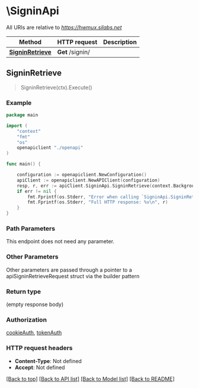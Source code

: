 # \SigninApi

All URIs are relative to *https://hwmux.silabs.net*

Method | HTTP request | Description
------------- | ------------- | -------------
[**SigninRetrieve**](SigninApi.md#SigninRetrieve) | **Get** /signin/ | 



## SigninRetrieve

> SigninRetrieve(ctx).Execute()





### Example

```go
package main

import (
    "context"
    "fmt"
    "os"
    openapiclient "./openapi"
)

func main() {

    configuration := openapiclient.NewConfiguration()
    apiClient := openapiclient.NewAPIClient(configuration)
    resp, r, err := apiClient.SigninApi.SigninRetrieve(context.Background()).Execute()
    if err != nil {
        fmt.Fprintf(os.Stderr, "Error when calling `SigninApi.SigninRetrieve``: %v\n", err)
        fmt.Fprintf(os.Stderr, "Full HTTP response: %v\n", r)
    }
}
```

### Path Parameters

This endpoint does not need any parameter.

### Other Parameters

Other parameters are passed through a pointer to a apiSigninRetrieveRequest struct via the builder pattern


### Return type

 (empty response body)

### Authorization

[cookieAuth](../README.md#cookieAuth), [tokenAuth](../README.md#tokenAuth)

### HTTP request headers

- **Content-Type**: Not defined
- **Accept**: Not defined

[[Back to top]](#) [[Back to API list]](../README.md#documentation-for-api-endpoints)
[[Back to Model list]](../README.md#documentation-for-models)
[[Back to README]](../README.md)


